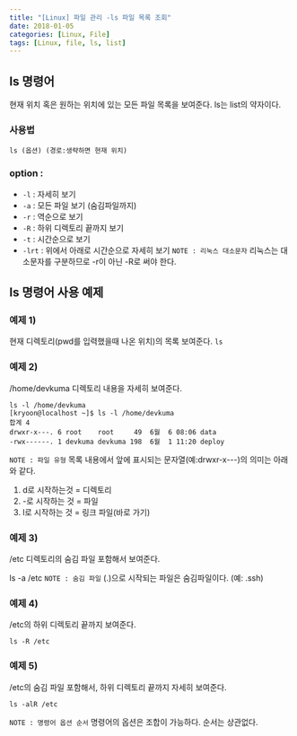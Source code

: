 ```yaml
---
title: "[Linux] 파일 관리 -ls 파일 목록 조회"
date: 2018-01-05
categories: [Linux, File]
tags: [Linux, file, ls, list]
---
```


## ls 명령어
현재 위치 혹은 원하는 위치에 있는 모든 파일 목록을 보여준다.
ls는 list의 약자이다.

### 사용법
```
ls (옵션) (경로:생략하면 현재 위치)
```

### option :
- `-l` : 자세히 보기
- `-a` : 모든 파일 보기 (숨김파일까지)
- `-r` : 역순으로 보기
- `-R` : 하위 디렉토리 끝까지 보기
- `-t` : 시간순으로 보기
- `-lrt` : 위에서 아래로 시간순으로 자세히 보기
`NOTE : 리눅스 대소문자`
리눅스는 대소문자를 구분하므로 -r이 아닌 -R로 써야 한다.

## ls 명령어 사용 예제
### 예제 1)
현재 디렉토리(pwd를 입력했을때 나온 위치)의 목록 보여준다.
`
ls
`

### 예제 2)
/home/devkuma 디렉토리 내용을 자세히 보여준다.
```
ls -l /home/devkuma
[kryoon@localhost ~]$ ls -l /home/devkuma
합계 4
drwxr-x---. 6 root    root     49  6월  6 08:06 data
-rwx------. 1 devkuma devkuma 198  6월  1 11:20 deploy
```
`NOTE : 파일 유형`
목록 내용에서 앞에 표시되는 문자열(예:drwxr-x---)의 의미는 아래와 같다.

1. d로 시작하는것 = 디렉토리
2. -로 시작하는 것 = 파일
3. l로 시작하는 것 = 링크 파일(바로 가기)

### 예제 3)
/etc 디렉토리의 숨김 파일 포함해서 보여준다.

ls -a /etc
`NOTE : 숨김 파일`
(.)으로 시작되는 파일은 숨김파일이다. (예: .ssh)

### 예제 4)
/etc의 하위 디렉토리 끝까지 보여준다.
```
ls -R /etc
```

### 예제 5)
/etc의 숨김 파일 포함해서, 하위 디렉토리 끝까지 자세히 보여준다.
```
ls -alR /etc
```
`NOTE : 명령어 옵션 순서`
명령어의 옵션은 조합이 가능하다. 순서는 상관없다.